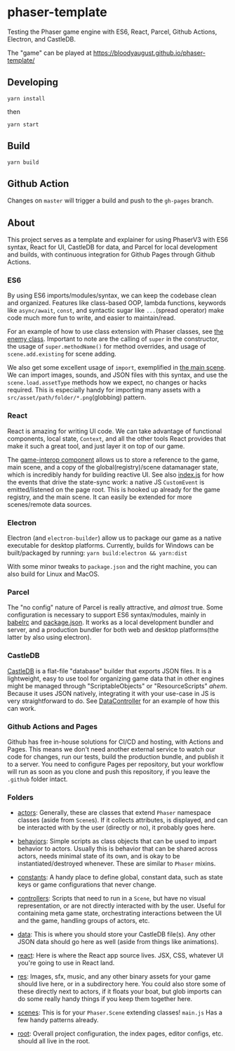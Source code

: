 # phaser-template
Testing the Phaser game engine with ES6, React, Parcel, Github Actions, Electron, and CastleDB.

The "game" can be played at https://bloodyaugust.github.io/phaser-template/

## Developing
`yarn install`

then

`yarn start`

## Build
`yarn build`

## Github Action
Changes on `master` will trigger a build and push to the `gh-pages` branch.

## About
This project serves as a template and explainer for using PhaserV3 with ES6 syntax, React for UI, CastleDB for data, and Parcel for local development and builds, with continuous integration for Github Pages through Github Actions.

### ES6
By using ES6 imports/modules/syntax, we can keep the codebase clean and organized. Features like class-based OOP, lambda functions, keywords like `async/await`, `const`, and syntactic sugar like `...`(spread operator) make code much more fun to write, and easier to maintain/read.

For an example of how to use class extension with Phaser classes, see [the enemy class](actors/enemy.js). Important to note are the calling of `super` in the constructor, the usage of `super.methodName()` for method overrides, and usage of `scene.add.existing` for scene adding.

We also get some excellent usage of `import`, exemplified in [the main scene](scenes/main.js). We can import images, sounds, and JSON files with this syntax, and use the `scene.load.assetType` methods how we expect, no changes or hacks required. This is especially handy for importing many assets with a `src/asset/path/folder/*.png`(globbing) pattern.

### React
React is amazing for writing UI code. We can take advantage of functional components, local state, `Context`, and all the other tools React provides that make it such a great tool, and just layer it on top of our game.

The [game-interop component](react/game-interop.jsx) allows us to store a reference to the game, main scene, and a copy of the global(registry)/scene datamanager state, which is incredibly handy for building reactive UI. See also [index.js](index.js) for how the events that drive the state-sync work: a native JS `CustomEvent` is emitted/listened on the page root. This is hooked up already for the game registry, and the main scene. It can easily be extended for more scenes/remote data sources.

### Electron
Electron (and `electron-builder`) allow us to package our game as a native executable for desktop platforms. Currently, builds for Windows can be built/packaged by running:
`yarn build:electron && yarn:dist`

With some minor tweaks to `package.json` and the right machine, you can also build for Linux and MacOS.

### Parcel
The "no config" nature of Parcel is really attractive, and _almost_ true. Some configuration is necessary to support ES6 syntax/modules, mainly in [babelrc](.babelrc) and [package.json](package.json). It works as a local development bundler and server, and a production bundler for both web and desktop platforms(the latter by also using electron).

### CastleDB
[CastleDB](http://castledb.org/) is a flat-file "database" builder that exports JSON files. It is a lightweight, easy to use tool for organizing game data that in other engines might be managed through "ScriptableObjects" or "ResourceScripts" *ahem*. Because it uses JSON natively, integrating it with your use-case in JS is very straightforward to do. See [DataController](controllers/data-controller.js) for an example of how this can work.

### Github Actions and Pages
Github has free in-house solutions for CI/CD and hosting, with Actions and Pages. This means we don't need another external service to watch our code for changes, run our tests, build the production bundle, and publish it to a server. You need to configure Pages per repository, but your workflow will run as soon as you clone and push this repository, if you leave the `.github` folder intact.

### Folders
- [actors](actors/):
Generally, these are classes that extend `Phaser` namespace classes (aside from `Scene`s). If it collects attributes, is displayed, and can be interacted with by the user (directly or no), it probably goes here.

- [behaviors](behaviors/):
Simple scripts as class objects that can be used to impart behavior to actors. Usually this is behavior that can be shared across actors, needs minimal state of its own, and is okay to be instantiated/destroyed whenever. These are similar to `Phaser` mixins.

- [constants](constants/):
A handy place to define global, constant data, such as state keys or game configurations that never change.

- [controllers](controllers/):
Scripts that need to run in a `Scene`, but have no visual representation, or are not directly interacted with by the user. Useful for containing meta game state, orchestrating interactions between the UI and the game, handling groups of actors, etc.

- [data](data/):
This is where you should store your CastleDB file(s). Any other JSON data should go here as well (aside from things like animations).

- [react](react/):
Here is where the React app source lives. JSX, CSS, whatever UI you're going to use in React land.

- [res](res/):
Images, sfx, music, and any other binary assets for your game should live here, or in a subdirectory here. You could also store some of these directly next to actors, if it floats your boat, but glob imports can do some really handy things if you keep them together here.

- [scenes](scenes/):
This is for your `Phaser.Scene` extending classes! `main.js` Has a few handy patterns already.

- [root](root/):
Overall project configuration, the index pages, editor configs, etc. should all live in the root.

